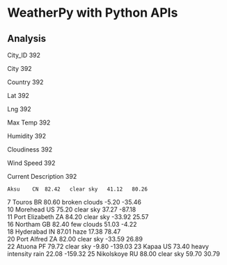 # WeatherPy with Python APIs


## Analysis



City_ID                392

City                   392

Country                392

Lat                    392

Lng                    392

Max Temp               392

Humidity               392

Cloudiness             392

Wind Speed             392

Current Description    392



	Aksu	CN	82.42	clear sky	41.12	80.26	
7	Touros	BR	80.60	broken clouds	-5.20	-35.46	
10	Morehead	US	75.20	clear sky	37.27	-87.18	
11	Port Elizabeth	ZA	84.20	clear sky	-33.92	25.57	
16	Northam	GB	82.40	few clouds	51.03	-4.22	
18	Hyderabad	IN	87.01	haze	17.38	78.47	
20	Port Alfred	ZA	82.00	clear sky	-33.59	26.89	
22	Atuona	PF	79.72	clear sky	-9.80	-139.03	
23	Kapaa	US	73.40	heavy intensity rain	22.08	-159.32	
25	Nikolskoye	RU	88.00	clear sky	59.70	30.79	